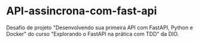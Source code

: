 # API-assincrona-com-fast-api
Desafio de projeto "Desenvolvendo sua primeira API com FastAPI, Python e Docker" do curso "Explorando o FastAPI na prática com TDD" da DIO.
